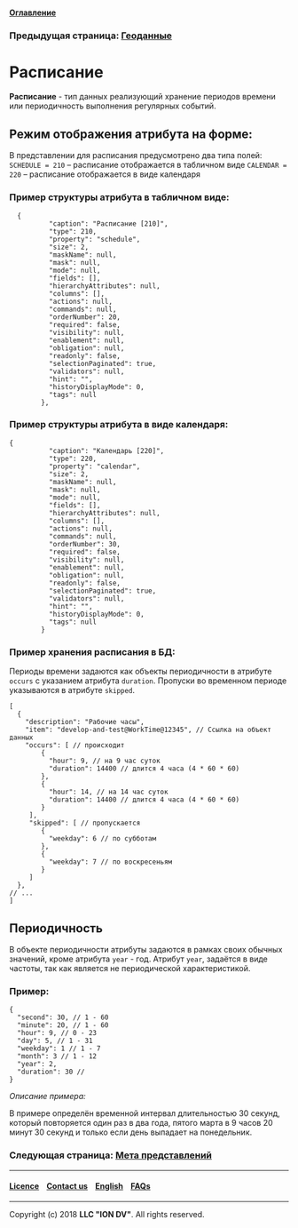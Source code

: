 #### [Оглавление](/docs/ru/index.md)

### Предыдущая страница: [Геоданные](/docs/ru/2_system_description/metadata_structure/meta_class/type_geodata100.md)  

# Расписание

**Расписание** - тип данных реализующий хранение периодов времени или периодичность выполнения регулярных событий. 

## Режим отображения атрибута на форме:
В представлении для расписания предусмотрено два типа полей:
`SCHEDULE = 210` – расписание отображается в табличном виде
`CALENDAR = 220` – расписание отображается в виде календаря
### Пример структуры атрибута в табличном виде:
```
  {
          "caption": "Расписание [210]",
          "type": 210,
          "property": "schedule",
          "size": 2,
          "maskName": null,
          "mask": null,
          "mode": null,
          "fields": [],
          "hierarchyAttributes": null,
          "columns": [],
          "actions": null,
          "commands": null,
          "orderNumber": 20,
          "required": false,
          "visibility": null,
          "enablement": null,
          "obligation": null,
          "readonly": false,
          "selectionPaginated": true,
          "validators": null,
          "hint": "",
          "historyDisplayMode": 0,
          "tags": null
        },
```
### Пример структуры атрибута в виде календаря: 
```
{
          "caption": "Календарь [220]",
          "type": 220,
          "property": "calendar",
          "size": 2,
          "maskName": null,
          "mask": null,
          "mode": null,
          "fields": [],
          "hierarchyAttributes": null,
          "columns": [],
          "actions": null,
          "commands": null,
          "orderNumber": 30,
          "required": false,
          "visibility": null,
          "enablement": null,
          "obligation": null,
          "readonly": false,
          "selectionPaginated": true,
          "validators": null,
          "hint": "",
          "historyDisplayMode": 0,
          "tags": null
        }
```
### Пример хранения расписания в БД:
Периоды времени задаются как объекты периодичности в атрибуте `occurs` с указанием атрибута `duration`. Пропуски во временном периоде указываются в атрибуте `skipped`.  
```
[
  {
    "description": "Рабочие часы",
    "item": "develop-and-test@WorkTime@12345", // Ссылка на объект данных
    "occurs": [ // происходит
        {
          "hour": 9, // на 9 час суток
          "duration": 14400 // длится 4 часа (4 * 60 * 60)
        },
        {
          "hour": 14, // на 14 час суток
          "duration": 14400 // длится 4 часа (4 * 60 * 60)
        }
     ],
     "skipped": [ // пропускается
        {
          "weekday": 6 // по субботам
        },
        {
          "weekday": 7 // по воскресеньям
        }
     ]
  },
// ...
]
```
## Периодичность
В объекте периодичности атрибуты задаются в рамках своих обычных значений, кроме атрибута `year` - год. Атрибут `year`, задаётся в виде частоты, так как является не периодической характеристикой. 

### **Пример**:

```
{
  "second": 30, // 1 - 60
  "minute": 20, // 1 - 60
  "hour": 9, // 0 - 23
  "day": 5, // 1 - 31
  "weekday": 1 // 1 - 7
  "month": 3 // 1 - 12
  "year": 2,
  "duration": 30 // 
}
```
 *Описание примера:* 

В примере определён временной интервал длительностью 30 секунд, который повторяется один раз в два года, пятого марта в 9 часов 20 минут 30 секунд и только если день выпадает на понедельник.

### Следующая страница: [Мета представлений](/docs/ru/2_system_description/metadata_structure/meta_view/meta_view_main.md)
--------------------------------------------------------------------------  


 #### [Licence](/LICENCE.md) &ensp;  [Contact us](https://iondv.com) &ensp;  [English](/docs/en/2_system_description/metadata_structure/meta_class/type_schedule210.md)   &ensp; [FAQs](/faqs.md)  <div><img src="https://mc.iondv.com/watch/local/docs/framework" style="position:absolute; left:-9999px;" height=1 width=1 alt="iondv metrics"></div>         



--------------------------------------------------------------------------  

Copyright (c) 2018 **LLC "ION DV"**.
All rights reserved. 
